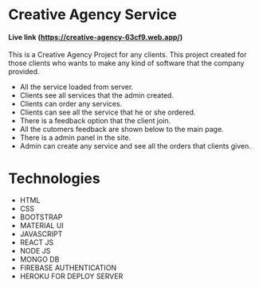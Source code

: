 # Creative Agency Service

#### Live link   (https://creative-agency-63cf9.web.app/)


This is a Creative Agency Project for any clients.
This project created for those clients who wants to make any kind of software that the company provided.

* All the service loaded from server.
* Clients see all services that the admin created.
* Clients can order any services.
* Clients can see all the service that he or she ordered.
* There is a feedback option that the client join.
* All the cutomers feedback are shown below to the main page.
* There is a admin panel in the site.
* Admin can create any service and see all the orders that clients given.


# Technologies

* HTML
* CSS
* BOOTSTRAP
* MATERIAL UI
* JAVASCRIPT
* REACT JS
* NODE JS
* MONGO DB
* FIREBASE AUTHENTICATION
* HEROKU FOR DEPLOY SERVER




